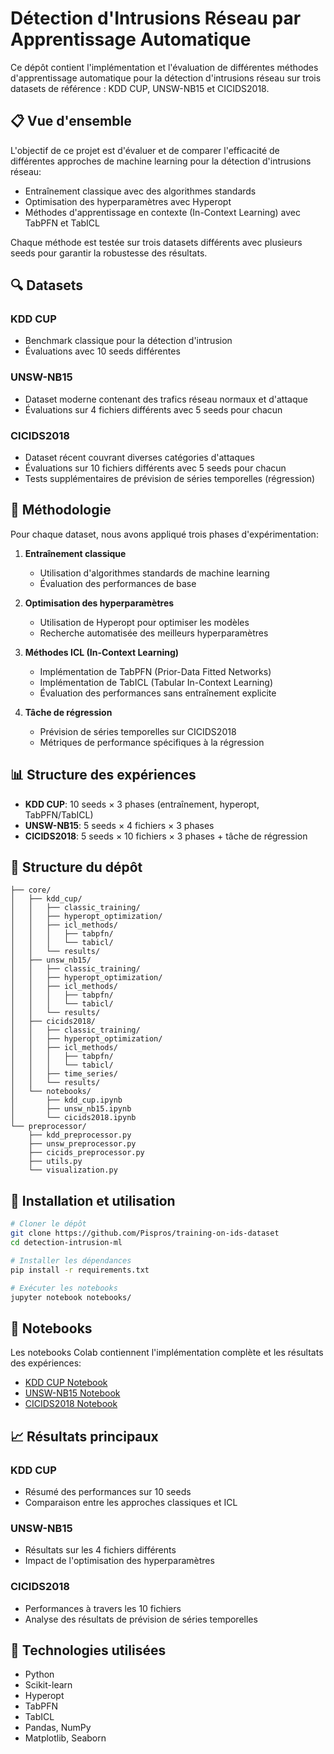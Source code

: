 # Détection d'Intrusions Réseau par Apprentissage Automatique

Ce dépôt contient l'implémentation et l'évaluation de différentes méthodes d'apprentissage automatique pour la détection d'intrusions réseau sur trois datasets de référence : KDD CUP, UNSW-NB15 et CICIDS2018.

## 📋 Vue d'ensemble

L'objectif de ce projet est d'évaluer et de comparer l'efficacité de différentes approches de machine learning pour la détection d'intrusions réseau:
- Entraînement classique avec des algorithmes standards
- Optimisation des hyperparamètres avec Hyperopt
- Méthodes d'apprentissage en contexte (In-Context Learning) avec TabPFN et TabICL

Chaque méthode est testée sur trois datasets différents avec plusieurs seeds pour garantir la robustesse des résultats.

## 🔍 Datasets

### KDD CUP
- Benchmark classique pour la détection d'intrusion
- Évaluations avec 10 seeds différentes

### UNSW-NB15
- Dataset moderne contenant des trafics réseau normaux et d'attaque
- Évaluations sur 4 fichiers différents avec 5 seeds pour chacun

### CICIDS2018
- Dataset récent couvrant diverses catégories d'attaques
- Évaluations sur 10 fichiers différents avec 5 seeds pour chacun
- Tests supplémentaires de prévision de séries temporelles (régression)

## 🧪 Méthodologie

Pour chaque dataset, nous avons appliqué trois phases d'expérimentation:

1. **Entraînement classique**
   - Utilisation d'algorithmes standards de machine learning
   - Évaluation des performances de base

2. **Optimisation des hyperparamètres**
   - Utilisation de Hyperopt pour optimiser les modèles
   - Recherche automatisée des meilleurs hyperparamètres

3. **Méthodes ICL (In-Context Learning)**
   - Implémentation de TabPFN (Prior-Data Fitted Networks)
   - Implémentation de TabICL (Tabular In-Context Learning)
   - Évaluation des performances sans entraînement explicite

4. **Tâche de régression**
   - Prévision de séries temporelles sur CICIDS2018
   - Métriques de performance spécifiques à la régression

## 📊 Structure des expériences

- **KDD CUP**: 10 seeds × 3 phases (entraînement, hyperopt, TabPFN/TabICL)
- **UNSW-NB15**: 5 seeds × 4 fichiers × 3 phases
- **CICIDS2018**: 5 seeds × 10 fichiers × 3 phases + tâche de régression

## 📁 Structure du dépôt

```
├── core/
│   ├── kdd_cup/
│   │   ├── classic_training/
│   │   ├── hyperopt_optimization/
│   │   ├── icl_methods/
│   │   │   ├── tabpfn/
│   │   │   └── tabicl/
│   │   └── results/
│   ├── unsw_nb15/
│   │   ├── classic_training/
│   │   ├── hyperopt_optimization/
│   │   ├── icl_methods/
│   │   │   ├── tabpfn/
│   │   │   └── tabicl/
│   │   └── results/
│   ├── cicids2018/
│   │   ├── classic_training/
│   │   ├── hyperopt_optimization/
│   │   ├── icl_methods/
│   │   │   ├── tabpfn/
│   │   │   └── tabicl/
│   │   ├── time_series/
│   │   └── results/
│   └── notebooks/
│       ├── kdd_cup.ipynb
│       ├── unsw_nb15.ipynb
│       └── cicids2018.ipynb
└── preprocessor/
    ├── kdd_preprocessor.py
    ├── unsw_preprocessor.py
    ├── cicids_preprocessor.py
    ├── utils.py
    └── visualization.py
```

## 🚀 Installation et utilisation

```bash
# Cloner le dépôt
git clone https://github.com/Pispros/training-on-ids-dataset
cd detection-intrusion-ml

# Installer les dépendances
pip install -r requirements.txt

# Exécuter les notebooks
jupyter notebook notebooks/
```

## 📔 Notebooks

Les notebooks Colab contiennent l'implémentation complète et les résultats des expériences:

- [KDD CUP Notebook](https://colab.research.google.com/drive/1JvMTkVgEu2awt2IBXOWV9z33LMN15Z43?usp=sharing)
- [UNSW-NB15 Notebook](https://colab.research.google.com/drive/1-5vDR73L9d_qvdWXx4qCxcQudkIcWSWY?usp=sharing)
- [CICIDS2018 Notebook](https://colab.research.google.com/drive/1mz_lpUrGve69-umgS82PYYAJ0nY7gpWo?usp=sharing)

## 📈 Résultats principaux

### KDD CUP
- Résumé des performances sur 10 seeds
- Comparaison entre les approches classiques et ICL

### UNSW-NB15
- Résultats sur les 4 fichiers différents
- Impact de l'optimisation des hyperparamètres

### CICIDS2018
- Performances à travers les 10 fichiers
- Analyse des résultats de prévision de séries temporelles

## 🔧 Technologies utilisées

- Python
- Scikit-learn
- Hyperopt
- TabPFN
- TabICL
- Pandas, NumPy
- Matplotlib, Seaborn
